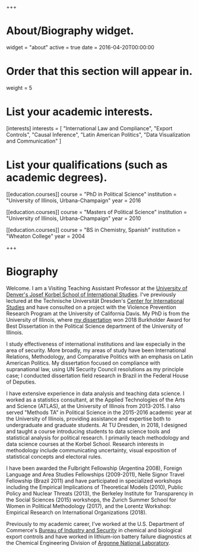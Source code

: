 +++
# About/Biography widget.
widget = "about"
active = true
date = 2016-04-20T00:00:00

# Order that this section will appear in.
weight = 5

# List your academic interests.
[interests]
  interests = [
    "International Law and Compliance",
    "Export Controls",
    "Causal Inference", 
    "Latin American Politics",
    "Data Visualization and Communication"
  ]

# List your qualifications (such as academic degrees).
[[education.courses]]
  course = "PhD in Political Science"
  institution = "University of Illinois, Urbana-Champaign"
  year = 2016

[[education.courses]]
  course = "Masters of Political Science"
  institution = "University of Illinois, Urbana-Champaign"
  year = 2010

[[education.courses]]
  course = "BS in Chemistry, Spanish"
  institution = "Wheaton College"
  year = 2004
 
+++

# Biography


Welcome.  I am a Visiting Teaching Assistant Professor at the [University of Denver's Josef Korbel School of International Studies](https://korbel.du.edu/).  I've previously lectured at the Technische Universität Dresden's [Center for International Studies](https://tu-dresden.de/zis) and have consulted on a project with the Violence Prevention Research Program at the University of California Davis.  My PhD is from the University of Illinois, where [my dissertation](https://www.ideals.illinois.edu/bitstream/handle/2142/92939/REYNOLDS-DISSERTATION-2016.pdf?sequence=1&isAllowed=y) won 2018 Burkholder Award for Best Dissertation in the Political Science department of the University of Illinois. 

I study effectiveness of international institutions and law especially in the area of security.  More broadly, my areas of study have been International Relations, Methodology, and Comparative Politics with an emphasis on Latin American Politics.  My dissertation focused on compliance with supranational law, using UN Security Council resolutions as my principle case; I conducted dissertation field research in Brazil in the Federal House of Deputies. 

I have extensive experience in data analysis and teaching data science.  I worked as a statistics consultant, at the Applied Technologies of the Arts and Science (ATLAS), at the University of Illinois from 2013-2015. I also served "Methods TA" in Political Science in the 2015-2016 academic year at the University of Illinois, providing assistance and expertise both to undergraduate and graduate students.  At TU Dresden, in 2018, I  designed and taught a course introducing students to data science tools and statistical analysis for political research.  I primarily teach methodology and data science courses at the Korbel School. Research interests in methodology include communicating uncertainty, visual exposition of statistical concepts and electoral rules.   

I have been awarded the Fulbright Fellowship (Argentina 2008), Foreign Language and Area Studies Fellowships (2009-2011), Nelle Signor Travel Fellowship (Brazil 2011) and have participated in specialized workshops including the Empirical Implications of Theoretical Models (2010), Public Policy and Nuclear Threats (2013), the Berkeley Institute for Transparency in the Social Sciences (2015) workshops, the Zurich Summer School for Women in Political Methodology (2017), and the Lorentz Workshop: Empirical Research on International Organizations (2018). 

Previously to my academic career, I've worked at the U.S. Department of Commerce's [Bureau of Industry and Security](https://www.bis.doc.gov/) in chemical and biological export controls and have worked in lithium-ion battery failure diagnostics at the Chemical Engineering Division of [Argonne National Laboratory](https://www.anl.gov/).



